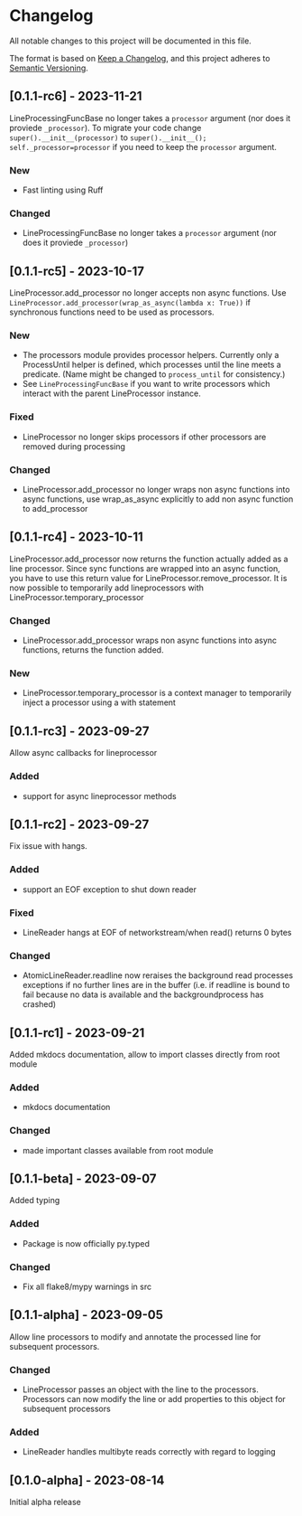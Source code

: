 # Changelog

All notable changes to this project will be documented in this file.

The format is based on [Keep a Changelog](https://keepachangelog.com/en/1.0.0/),
and this project adheres to [Semantic Versioning](https://semver.org/spec/v2.0.0.html).

## [0.1.1-rc6] - 2023-11-21

LineProcessingFuncBase no longer takes a `processor` argument (nor does it proviede `_processor`).
To migrate your code change `super().__init__(processor)` to `super().__init__(); self._processor=processor` if you need to keep the `processor` argument.

### New

 - Fast linting using Ruff

### Changed

 - LineProcessingFuncBase no longer takes a `processor` argument (nor does it proviede `_processor`)

## [0.1.1-rc5] - 2023-10-17

LineProcessor.add_processor no longer accepts non async functions. Use `LineProcessor.add_processor(wrap_as_async(lambda x: True))` if synchronous functions need to be used as processors.

### New

 - The processors module provides processor helpers. Currently only a ProcessUntil helper is defined, which
   processes until the line meets a predicate. (Name might be changed to `process_until` for consistency.)
 - See `LineProcessingFuncBase` if you want to write processors which interact with the parent LineProcessor instance.

### Fixed

 - LineProcessor no longer skips processors if other processors are removed during processing

### Changed

 - LineProcessor.add_processor no longer wraps non async functions into async functions,
   use wrap_as_async explicitly to add non async function to add_processor

## [0.1.1-rc4] - 2023-10-11

LineProcessor.add_processor now returns the function actually added as a line processor.
Since sync functions are wrapped into an async function, you have to use this return value for
LineProcessor.remove_processor.
It is now possible to temporarily add lineprocessors with LineProcessor.temporary_processor
### Changed
 - LineProcessor.add_processor wraps non async functions into async functions, returns the 
   function added.

### New
 - LineProcessor.temporary_processor is a context manager to temporarily inject a processor using a with statement

## [0.1.1-rc3] - 2023-09-27
Allow async callbacks for lineprocessor

### Added
 - support for async lineprocessor methods

## [0.1.1-rc2] - 2023-09-27
Fix issue with hangs.

### Added
 - support an EOF exception to shut down reader

### Fixed
 - LineReader hangs at EOF of networkstream/when read() returns 0 bytes

### Changed
 - AtomicLineReader.readline now reraises the background read processes exceptions if no further lines are in the buffer
   (i.e. if readline is bound to fail because no data is available and the backgroundprocess has crashed)

## [0.1.1-rc1] - 2023-09-21
Added mkdocs documentation, allow to import classes directly from root module

### Added
 - mkdocs documentation

### Changed
 - made important classes available from root module

## [0.1.1-beta] - 2023-09-07
Added typing
### Added
 - Package is now officially py.typed
### Changed
 - Fix all flake8/mypy warnings in src
## [0.1.1-alpha] - 2023-09-05

Allow line processors to modify and annotate the processed line for subsequent processors.

### Changed
 - LineProcessor passes an object with the line to the processors.
 Processors can now modify the line or add properties to this object for subsequent processors

### Added
 - LineReader handles multibyte reads correctly with regard to logging

## [0.1.0-alpha] - 2023-08-14

Initial alpha release